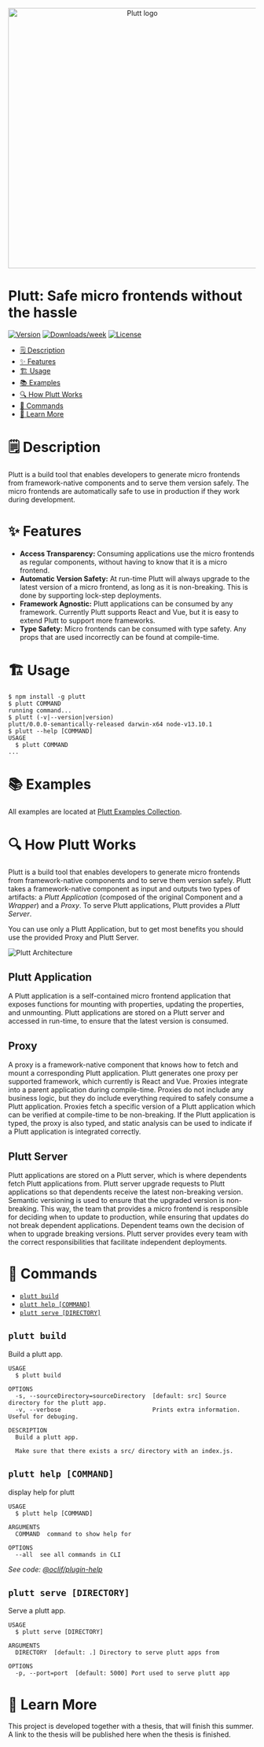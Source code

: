 <p align="center">
  <img src="images/logo.png" title="Plutt" alt="Plutt logo" width="530">
</p>

<!-- prettier-ignore-start -->
Plutt: Safe micro frontends without the hassle
==============================================
<!-- prettier-ignore-end -->

[![Version](https://img.shields.io/npm/v/plutt.svg?style=flat-square)](https://npmjs.org/package/plutt)
[![Downloads/week](https://img.shields.io/npm/dw/plutt.svg?style=flat-square)](https://npmjs.org/package/plutt)
[![License](https://img.shields.io/npm/l/plutt.svg?style=flat-square)](https://github.com/juliuscc/plutt/blob/master/package.json)

<!-- toc -->
* [🗒 Description](#-description)
* [✨ Features](#-features)
* [🏗 Usage](#-usage)
* [📚 Examples](#-examples)
* [🔍 How Plutt Works](#-how-plutt-works)
* [🔨 Commands](#-commands)
* [🐢 Learn More](#-learn-more)
<!-- tocstop -->

# 🗒 Description

Plutt is a build tool that enables developers to generate micro frontends from framework-native components and to serve them version safely. The micro frontends are automatically safe to use in production if they work during development.

# ✨ Features

- **Access Transparency:** Consuming applications use the micro frontends as regular components, without having to know that it is a micro frontend.
- **Automatic Version Safety:** At run-time Plutt will always upgrade to the latest version of a micro frontend, as long as it is non-breaking. This is done by supporting lock-step deployments.
- **Framework Agnostic:** Plutt applications can be consumed by any framework. Currently Plutt supports React and Vue, but it is easy to extend Plutt to support more frameworks.
- **Type Safety:** Micro frontends can be consumed with type safety. Any props that are used incorrectly can be found at compile-time.

# 🏗 Usage

<!-- usage -->
```sh-session
$ npm install -g plutt
$ plutt COMMAND
running command...
$ plutt (-v|--version|version)
plutt/0.0.0-semantically-released darwin-x64 node-v13.10.1
$ plutt --help [COMMAND]
USAGE
  $ plutt COMMAND
...
```
<!-- usagestop -->

# 📚 Examples

All examples are located at [Plutt Examples Collection](https://github.com/juliuscc/plutt-examples-collection).

# 🔍 How Plutt Works

Plutt is a build tool that enables developers to generate micro frontends from framework-native components and to serve them version safely. Plutt takes a framework-native component as input and outputs two types of artifacts: a _Plutt Application_ (composed of the original Component and a _Wrapper_) and a _Proxy_. To serve Plutt applications, Plutt provides a _Plutt Server_.

You can use only a Plutt Application, but to get most benefits you should use the provided Proxy and Plutt Server.

![Plutt Architecture](images/plutt-architecture.png)

## Plutt Application

A Plutt application is a self-contained micro frontend application that exposes functions for mounting with properties, updating the properties, and unmounting. Plutt applications are stored on a Plutt server and accessed in run-time, to ensure that the latest version is consumed.

## Proxy

A proxy is a framework-native component that knows how to fetch and mount a corresponding Plutt application. Plutt generates one proxy per supported framework, which currently is React and Vue. Proxies integrate into a parent application during compile-time. Proxies do not include any business logic, but they do include everything required to safely consume a Plutt application. Proxies fetch a specific version of a Plutt application which can be verified at compile-time to be non-breaking. If the Plutt application is typed, the proxy is also typed, and static analysis can be used to indicate if a Plutt application is integrated correctly.

## Plutt Server

Plutt applications are stored on a Plutt server, which is where dependents fetch Plutt applications from. Plutt server upgrade requests to Plutt applications so that dependents receive the latest non-breaking version. Semantic versioning is used to ensure that the upgraded version is non-breaking. This way, the team that provides a micro frontend is responsible for deciding when to update to production, while ensuring that updates do not break dependent applications. Dependent teams own the decision of when to upgrade breaking versions. Plutt server provides every team with the correct responsibilities that facilitate independent deployments.

# 🔨 Commands

<!-- commands -->
* [`plutt build`](#plutt-build)
* [`plutt help [COMMAND]`](#plutt-help-command)
* [`plutt serve [DIRECTORY]`](#plutt-serve-directory)

## `plutt build`

Build a plutt app.

```
USAGE
  $ plutt build

OPTIONS
  -s, --sourceDirectory=sourceDirectory  [default: src] Source directory for the plutt app.
  -v, --verbose                          Prints extra information. Useful for debuging.

DESCRIPTION
  Build a plutt app.

  Make sure that there exists a src/ directory with an index.js.
```

## `plutt help [COMMAND]`

display help for plutt

```
USAGE
  $ plutt help [COMMAND]

ARGUMENTS
  COMMAND  command to show help for

OPTIONS
  --all  see all commands in CLI
```

_See code: [@oclif/plugin-help](https://github.com/oclif/plugin-help/blob/v2.2.3/src/commands/help.ts)_

## `plutt serve [DIRECTORY]`

Serve a plutt app.

```
USAGE
  $ plutt serve [DIRECTORY]

ARGUMENTS
  DIRECTORY  [default: .] Directory to serve plutt apps from

OPTIONS
  -p, --port=port  [default: 5000] Port used to serve plutt app
```
<!-- commandsstop -->

# 🐢 Learn More

This project is developed together with a thesis, that will finish this summer. A link to the thesis will be published here when the thesis is finished.
